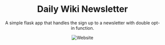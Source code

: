 <h1 align="center">Daily Wiki Newsletter</h1>
<p align="center">
  A simple flask app that handles the sign up to a newsletter with double opt-in function.
</p>
<p align="center">
  <img alt="Website" src="https://img.shields.io/website?label=demo&up_message=online&url=https%3A%2F%2Fdaily-wiki-newsletter.herokuapp.com%2F">

</p>